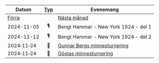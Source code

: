 |Datum|[Typ](Typ)|Evenemang|
|-|:-:|-|
|[Förra](2024-10.html)||[Nästa månad](2024-12.html)|
|2024-11-05|🎙️|Bengt Hammar - New York 1924 - del 1|
|2024-11-12|🎙️|Bengt Hammar - New York 1924 - del 2|
|2024‑11‑24|📩|[Gunnar Bergs minnesturnering](https://www.seniorschackstockholm.se/htmfiler/Inbjudan_Gunnar_Bergs_Minnesturnering_2024.pdf)
|2024‑11‑24|📩|[Göstas minnesturnering](https://www.seniorschackstockholm.se/htmfiler/Inbjudan_Gostas_minnesturnering_2024.pdf)

